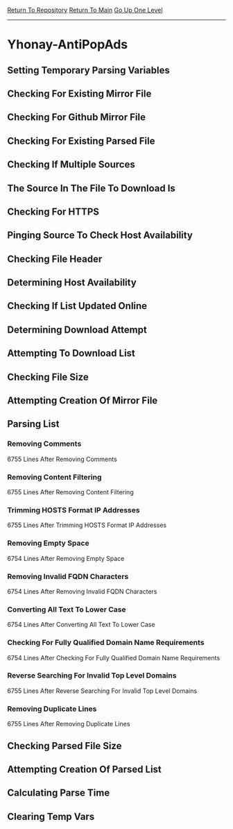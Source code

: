 [Return To Repository](https://github.com/deathbybandaid/piholeparser/)
[Return To Main](https://github.com/deathbybandaid/piholeparser/blob/master/RecentRunLogs/Mainlog.md)
[Go Up One Level](https://github.com/deathbybandaid/piholeparser/blob/master/RecentRunLogs/TopLevelScripts/30-Processing-External-Blacklists.md)
____________________________________
# Yhonay-AntiPopAds
## Setting Temporary Parsing Variables
## Checking For Existing Mirror File
## Checking For Github Mirror File
## Checking For Existing Parsed File
## Checking If Multiple Sources
## The Source In The File To Download Is
## Checking For HTTPS
## Pinging Source To Check Host Availability
## Checking File Header
## Determining Host Availability
## Checking If List Updated Online
## Determining Download Attempt
## Attempting To Download List
## Checking File Size
## Attempting Creation Of Mirror File
## Parsing List
### Removing Comments
6755 Lines After Removing Comments
### Removing Content Filtering
6755 Lines After Removing Content Filtering
### Trimming HOSTS Format IP Addresses
6755 Lines After Trimming HOSTS Format IP Addresses
### Removing Empty Space
6754 Lines After Removing Empty Space
### Removing Invalid FQDN Characters
6754 Lines After Removing Invalid FQDN Characters
### Converting All Text To Lower Case
6754 Lines After Converting All Text To Lower Case
### Checking For Fully Qualified Domain Name Requirements
6754 Lines After Checking For Fully Qualified Domain Name Requirements
### Reverse Searching For Invalid Top Level Domains
6755 Lines After Reverse Searching For Invalid Top Level Domains
### Removing Duplicate Lines
6755 Lines After Removing Duplicate Lines
## Checking Parsed File Size
## Attempting Creation Of Parsed List
## Calculating Parse Time
## Clearing Temp Vars
